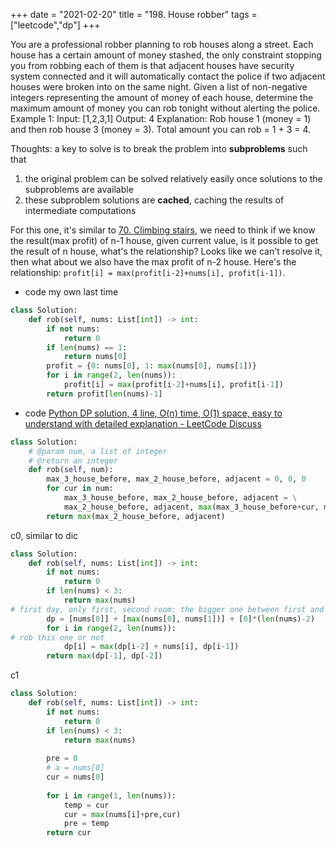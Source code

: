 +++
date = "2021-02-20"
title = "198. House robber"
tags = ["leetcode","dp"]
+++


You are a professional robber planning to rob houses along a street. Each house has a certain amount of money stashed, the only constraint stopping you from robbing each of them is that adjacent houses have security system connected and it will automatically contact the police if two adjacent houses were broken into on the same night.
Given a list of non-negative integers representing the amount of money of each house, determine the maximum amount of money you can rob tonight without alerting the police.
Example 1:
Input: [1,2,3,1] Output: 4 Explanation: Rob house 1 (money = 1) and then rob house 3 (money = 3).   Total amount you can rob = 1 + 3 = 4.

Thoughts: a key to solve is to break the problem into **subproblems** such that
1. the original problem can be solved relatively easily once solutions to the subproblems are available
2. these subproblem solutions are **cached**,  caching the results of intermediate computations

For this one, it's similar to [70. Climbing stairs](https://yanjiyu.com/leetcode/70-climbing-stairs/), we need to think if we know the result(max profit) of n-1 house, given current value, is it possible to get the result of n house, what's the relationship? Looks like we can't resolve it, then what about we also have the max profit of n-2 house. Here's the relationship:
`profit[i] = max(profit[i-2]+nums[i], profit[i-1])`.

- code my own last time
```py
class Solution:
    def rob(self, nums: List[int]) -> int:
        if not nums:
            return 0
        if len(nums) == 1:
            return nums[0]
        profit = {0: nums[0], 1: max(nums[0], nums[1])}
        for i in range(2, len(nums)):
            profit[i] = max(profit[i-2]+nums[i], profit[i-1])
        return profit[len(nums)-1]

```
- code  [Python DP solution, 4 line, O(n) time, O(1) space, easy to understand with detailed explanation - LeetCode Discuss](https://leetcode.com/problems/house-robber/discuss/55977)
```py
class Solution:
    # @param num, a list of integer
    # @return an integer
    def rob(self, num):
        max_3_house_before, max_2_house_before, adjacent = 0, 0, 0
        for cur in num:
            max_3_house_before, max_2_house_before, adjacent = \
            max_2_house_before, adjacent, max(max_3_house_before+cur, max_2_house_before+cur)
        return max(max_2_house_before, adjacent)

```
c0, similar to dic
```py
class Solution:
    def rob(self, nums: List[int]) -> int:
        if not nums:
            return 0
        if len(nums) < 3:
            return max(nums)
# first day, only first, second room: the bigger one between first and second room. initial the first two value 
        dp = [nums[0]] + [max(nums[0], nums[1])] + [0]*(len(nums)-2)
        for i in range(2, len(nums)):
# rob this one or not
            dp[i] = max(dp[i-2] + nums[i], dp[i-1])
        return max(dp[-1], dp[-2])
```
c1
```py
class Solution:
    def rob(self, nums: List[int]) -> int:
        if not nums:
            return 0
        if len(nums) < 3:
            return max(nums)
        
        pre = 0
        # a = nums[0]
        cur = nums[0]
        
        for i in range(1, len(nums)):
            temp = cur
            cur = max(nums[i]+pre,cur)
            pre = temp
        return cur
```
